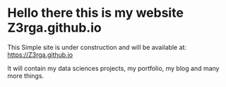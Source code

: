 # Hello there this is my website Z3rga.github.io

This Simple site is under construction and will be available at: https://Z3rga.github.io

It will contain my data sciences projects, my portfolio, my blog and many more things. 
